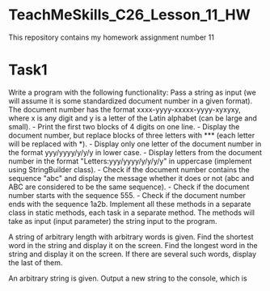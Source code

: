 # TeachMeSkills_C26_Lesson_11_HW
This repository contains my homework assignment number 11
# Task1
Write a program with the following functionality:
Pass a string as input (we will assume it is some standardized document number in a given format).
The document number has the format xxxx-yyyy-xxxxx-yyyy-xyxyxy, where x is any digit and y is a letter of the Latin alphabet (can be large and small).
	- Print the first two blocks of 4 digits on one line.
	- Display the document number, but replace blocks of three letters with *** (each letter will be replaced with *).
	- Display only one letter of the document number in the format yyy/yyyy/y/y/y in lower case.
	- Display letters from the document number in the format "Letters:yyy/yyyy/y/y/y/y" in uppercase (implement using StringBuilder class).
	- Check if the document number contains the sequence "abc" and display the message whether it does or not (abc and ABC are considered to be the same sequence).
	- Check if the document number starts with the sequence 555.
	- Check if the document number ends with the sequence 1a2b.
Implement all these methods in a separate class in static methods, each task in a separate method.
The methods will take as input (input parameter) the string input to the program.

A string of arbitrary length with arbitrary words is given.
Find the shortest word in the string and display it on the screen.
Find the longest word in the string and display it on the screen.
If there are several such words, display the last of them.

An arbitrary string is given.
Output a new string to the console, which is
